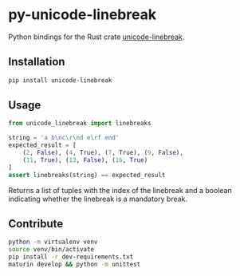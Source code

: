 # py-unicode-linebreak

Python bindings for the Rust crate [unicode-linebreak](https://crates.io/crates/unicode-linebreak).

## Installation

```bash
pip install unicode-linebreak
```

## Usage

```python
from unicode_linebreak import linebreaks

string = 'a b\nc\r\nd e\rf end'
expected_result = [
    (2, False), (4, True), (7, True), (9, False),
    (11, True), (13, False), (16, True)
]
assert linebreaks(string) == expected_result
```

Returns a list of tuples with the index of the linebreak and a boolean indicating whether the linebreak is a mandatory break.

## Contribute

```bash
python -m virtualenv venv
source venv/bin/activate
pip install -r dev-requirements.txt
maturin develop && python -m unittest
```
